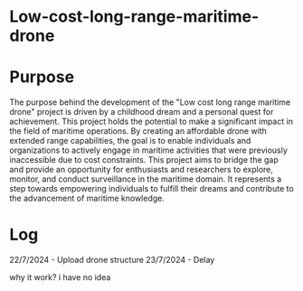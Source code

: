 # Low-cost-long-range-maritime-drone
# Purpose
The purpose behind the development of the "Low cost long range maritime drone" project is driven by a childhood dream and a personal quest for achievement. This project holds the potential to make a significant impact in the field of maritime operations. By creating an affordable drone with extended range capabilities, the goal is to enable individuals and organizations to actively engage in maritime activities that were previously inaccessible due to cost constraints. This project aims to bridge the gap and provide an opportunity for enthusiasts and researchers to explore, monitor, and conduct surveillance in the maritime domain. It represents a step towards empowering individuals to fulfill their dreams and contribute to the advancement of maritime knowledge.

# Log
22/7/2024 - Upload drone structure
23/7/2024 - Delay




why it work? i have no idea
